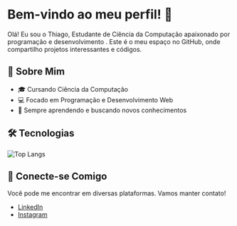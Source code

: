 # Bem-vindo ao meu perfil! 👋

Olá! Eu sou o Thiago, Estudante de Ciência da Computação apaixonado por programação e desenvolvimento . Este é o meu espaço no GitHub, onde compartilho projetos interessantes e códigos. 

## 🚀 Sobre Mim

- 🎓 Cursando Ciência da Computação
- 💻 Focado em Programação e Desenvolvimento Web
- 🌱 Sempre aprendendo e buscando novos conhecimentos

## 🛠️ Tecnologias
![Top Langs](https://github-readme-stats.vercel.app/api/top-langs/?username=Mnz19&layout=compact)

## 🔗 Conecte-se Comigo

Você pode me encontrar em diversas plataformas. Vamos manter contato!

- [LinkedIn](https://www.linkedin.com/in/thiago-menezes-bcc/)
- [Instagram](https://www.instagram.com/Menezesz_)


